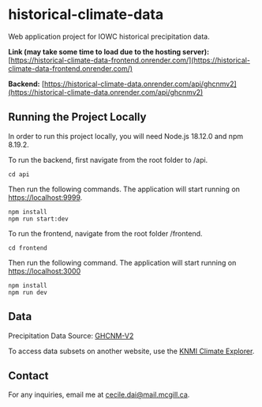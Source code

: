 # historical-climate-data
Web application project for IOWC historical precipitation data.

__Link (may take some time to load due to the hosting server):__ [https://historical-climate-data-frontend.onrender.com/](https://historical-climate-data-frontend.onrender.com/)

__Backend:__ [https://historical-climate-data.onrender.com/api/ghcnmv2](https://historical-climate-data.onrender.com/api/ghcnmv2)


## Running the Project Locally

In order to run this project locally, you will need Node.js 18.12.0 and npm 8.19.2.

To run the backend, first navigate from the root folder to /api.

```
cd api
```

Then run the following commands. The application will start running on [https://localhost:9999](https://localhost:9999).

 ```
 npm install
 npm run start:dev
 ```
 
 To run the frontend, navigate from the root folder /frontend.
 
 ```
 cd frontend
 ```
 
 Then run the following command. The application will start running on [https://localhost:3000](https://localhost:3000)
 
 ```
 npm install
 npm run dev
 ```


## Data

Precipitation Data Source: [GHCNM-V2](https://www.ncei.noaa.gov/access/metadata/landing-page/bin/iso?id=gov.noaa.ncdc:C00835)

To access data subsets on another website, use the [KNMI Climate Explorer](https://climexp.knmi.nl/start.cgi?id=someone@somewhere).


## Contact

For any inquiries, email me at cecile.dai@mail.mcgill.ca.
